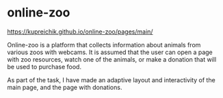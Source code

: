 # online-zoo
https://kupreichik.github.io/online-zoo/pages/main/

Online-zoo is a platform that collects information about animals from various zoos with webcams. It is assumed that the user can open a page with zoo resources, watch one of the animals, or make a donation that will be used to purchase food.

As part of the task, I have made an adaptive layout and interactivity of the main page, and the page with donations.